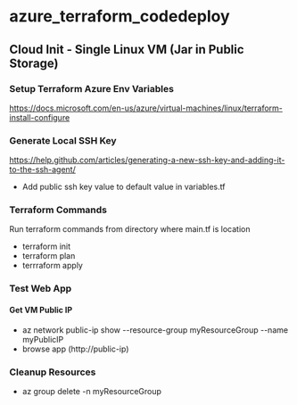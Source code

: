 # azure_terraform_codedeploy


## Cloud Init - Single Linux VM (Jar in Public Storage)

### Setup Terraform Azure Env Variables

https://docs.microsoft.com/en-us/azure/virtual-machines/linux/terraform-install-configure

### Generate Local SSH Key

https://help.github.com/articles/generating-a-new-ssh-key-and-adding-it-to-the-ssh-agent/

- Add public ssh key value to default value in variables.tf

### Terraform Commands

Run terraform commands from directory where main.tf is location

- terraform init
- terraform plan
- terrraform apply

### Test Web App

#### Get VM Public IP

- az network public-ip show --resource-group myResourceGroup --name myPublicIP
- browse app (http://public-ip)

### Cleanup Resources

- az group delete -n myResourceGroup
